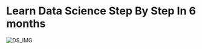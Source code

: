 # Learn Data Science Step By Step In 6 months
![DS_IMG](https://cdn.dribbble.com/users/257123/screenshots/6840549/big_data_4x.png?compress=1&resize=1600x1200)

